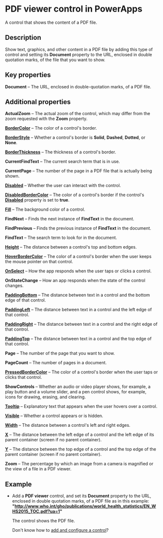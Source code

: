 <properties
    pageTitle="PDF viewer control: reference | Microsoft PowerApps"
    description="Information, including properties and examples, about the PDF viewer control"
    services=""
    suite="powerapps"
    documentationCenter="na"
    authors="fikaradz"
    manager="anneta"
    editor=""
    tags=""/>

<tags
   ms.service="powerapps"
   ms.devlang="na"
   ms.topic="article"
   ms.tgt_pltfrm="na"
   ms.workload="na"
    ms.date="10/25/2016"
   ms.author="fikaradz"/>

# PDF viewer control in PowerApps #
A control that shows the content of a PDF file.

## Description ##
Show text, graphics, and other content in a PDF file by adding this type of control and setting its **Document** property to the URL, enclosed in double quotation marks, of the file that you want to show.

## Key properties ##

**Document** – The URL, enclosed in double-quotation marks, of a PDF file.

## Additional properties ##

**ActualZoom** – The actual zoom of the control, which may differ from the zoom requested with the **Zoom** property.

**[BorderColor](properties-color-border.md)** – The color of a control's border.

**[BorderStyle](properties-color-border.md)** – Whether a control's border is **Solid**, **Dashed**, **Dotted**, or **None**.

**[BorderThickness](properties-color-border.md)** – The thickness of a control's border.

**CurrentFindText** – The current search term that is in use.

**CurrentPage** – The number of the page in a PDF file that is actually being shown.

**[Disabled](properties-core.md)** – Whether the user can interact with the control.

**[DisabledBorderColor](properties-color-border.md)** – The color of a control's border if the control's **[Disabled](properties-core.md)** property is set to **true**.

**[Fill](properties-color-border.md)** – The background color of a control.

**FindNext** – Finds the next instance of **FindText** in the document.

**FindPrevious** – Finds the previous instance of **FindText** in the document.

**FindText** – The search term to look for in the document.

**[Height](properties-size-location.md)** – The distance between a control's top and bottom edges.

**[HoverBorderColor](properties-color-border.md)** – The color of a control's border when the user keeps the mouse pointer on that control.

**[OnSelect](properties-core.md)** – How the app responds when the user taps or clicks a control.

**OnStateChange** – How an app responds when the state of the control changes.

**[PaddingBottom](properties-size-location.md)** – The distance between text in a control and the bottom edge of that control.

**[PaddingLeft](properties-size-location.md)** – The distance between text in a control and the left edge of that control.

**[PaddingRight](properties-size-location.md)** – The distance between text in a control and the right edge of that control.

**[PaddingTop](properties-size-location.md)** – The distance between text in a control and the top edge of that control.

**Page** – The number of the page that you want to show.

**PageCount** – The number of pages in a document.

**[PressedBorderColor](properties-color-border.md)** – The color of a control's border when the user taps or clicks that control.

**ShowControls** – Whether an audio or video player shows, for example, a play button and a volume slider, and a pen control shows, for example, icons for drawing, erasing, and clearing.

**[Tooltip](properties-core.md)** – Explanatory text that appears when the user hovers over a control.

**[Visible](properties-core.md)** – Whether a control appears or is hidden.

**[Width](properties-size-location.md)** – The distance between a control's left and right edges.

**[X](properties-size-location.md)** – The distance between the left edge of a control and the left edge of its parent container (screen if no parent container).

**[Y](properties-size-location.md)** – The distance between the top edge of a control and the top edge of the parent container (screen if no parent container).

**Zoom** – The percentage by which an image from a camera is magnified or the view of a file in a PDF viewer.

## Example ##
- Add a **PDF viewer** control, and set its **Document** property to the URL, enclosed in double quotation marks, of a PDF file as in this example:<br>
**"http://www.who.int/gho/publications/world_health_statistics/EN_WHS2015_TOC.pdf?ua=1"**

	The control shows the PDF file.

	Don't know how to [add and configure a control](../add-configure-controls.md)?

